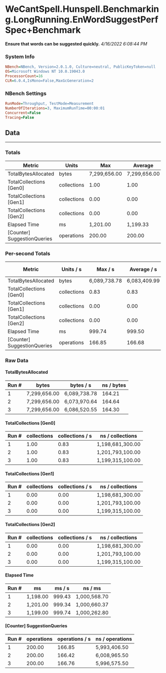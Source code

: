 ﻿# WeCantSpell.Hunspell.Benchmarking.LongRunning.EnWordSuggestPerfSpec+Benchmark
__Ensure that words can be suggested quickly.__
_4/16/2022 6:08:44 PM_
### System Info
```ini
NBench=NBench, Version=2.0.1.0, Culture=neutral, PublicKeyToken=null
OS=Microsoft Windows NT 10.0.19043.0
ProcessorCount=16
CLR=6.0.4,IsMono=False,MaxGcGeneration=2
```

### NBench Settings
```ini
RunMode=Throughput, TestMode=Measurement
NumberOfIterations=3, MaximumRunTime=00:00:01
Concurrent=False
Tracing=False
```

## Data
-------------------

### Totals
|          Metric |           Units |             Max |         Average |             Min |          StdDev |
|---------------- |---------------- |---------------- |---------------- |---------------- |---------------- |
|TotalBytesAllocated |           bytes |    7,299,656.00 |    7,299,656.00 |    7,299,656.00 |            0.00 |
|TotalCollections [Gen0] |     collections |            1.00 |            1.00 |            1.00 |            0.00 |
|TotalCollections [Gen1] |     collections |            0.00 |            0.00 |            0.00 |            0.00 |
|TotalCollections [Gen2] |     collections |            0.00 |            0.00 |            0.00 |            0.00 |
|    Elapsed Time |              ms |        1,201.00 |        1,199.33 |        1,198.00 |            1.53 |
|[Counter] SuggestionQueries |      operations |          200.00 |          200.00 |          200.00 |            0.00 |

### Per-second Totals
|          Metric |       Units / s |         Max / s |     Average / s |         Min / s |      StdDev / s |
|---------------- |---------------- |---------------- |---------------- |---------------- |---------------- |
|TotalBytesAllocated |           bytes |    6,089,738.78 |    6,083,409.99 |    6,073,970.64 |        8,331.58 |
|TotalCollections [Gen0] |     collections |            0.83 |            0.83 |            0.83 |            0.00 |
|TotalCollections [Gen1] |     collections |            0.00 |            0.00 |            0.00 |            0.00 |
|TotalCollections [Gen2] |     collections |            0.00 |            0.00 |            0.00 |            0.00 |
|    Elapsed Time |              ms |          999.74 |          999.50 |          999.34 |            0.21 |
|[Counter] SuggestionQueries |      operations |          166.85 |          166.68 |          166.42 |            0.23 |

### Raw Data
#### TotalBytesAllocated
|           Run # |           bytes |       bytes / s |      ns / bytes |
|---------------- |---------------- |---------------- |---------------- |
|               1 |    7,299,656.00 |    6,089,738.78 |          164.21 |
|               2 |    7,299,656.00 |    6,073,970.64 |          164.64 |
|               3 |    7,299,656.00 |    6,086,520.55 |          164.30 |

#### TotalCollections [Gen0]
|           Run # |     collections | collections / s |ns / collections |
|---------------- |---------------- |---------------- |---------------- |
|               1 |            1.00 |            0.83 |1,198,681,300.00 |
|               2 |            1.00 |            0.83 |1,201,793,100.00 |
|               3 |            1.00 |            0.83 |1,199,315,100.00 |

#### TotalCollections [Gen1]
|           Run # |     collections | collections / s |ns / collections |
|---------------- |---------------- |---------------- |---------------- |
|               1 |            0.00 |            0.00 |1,198,681,300.00 |
|               2 |            0.00 |            0.00 |1,201,793,100.00 |
|               3 |            0.00 |            0.00 |1,199,315,100.00 |

#### TotalCollections [Gen2]
|           Run # |     collections | collections / s |ns / collections |
|---------------- |---------------- |---------------- |---------------- |
|               1 |            0.00 |            0.00 |1,198,681,300.00 |
|               2 |            0.00 |            0.00 |1,201,793,100.00 |
|               3 |            0.00 |            0.00 |1,199,315,100.00 |

#### Elapsed Time
|           Run # |              ms |          ms / s |         ns / ms |
|---------------- |---------------- |---------------- |---------------- |
|               1 |        1,198.00 |          999.43 |    1,000,568.70 |
|               2 |        1,201.00 |          999.34 |    1,000,660.37 |
|               3 |        1,199.00 |          999.74 |    1,000,262.80 |

#### [Counter] SuggestionQueries
|           Run # |      operations |  operations / s | ns / operations |
|---------------- |---------------- |---------------- |---------------- |
|               1 |          200.00 |          166.85 |    5,993,406.50 |
|               2 |          200.00 |          166.42 |    6,008,965.50 |
|               3 |          200.00 |          166.76 |    5,996,575.50 |


